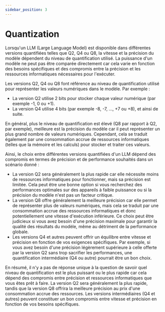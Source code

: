 ```yaml
---
sidebar_position: 3
---
```


# Quantization

Lorsqu'un LLM (Large Language Model) est disponible dans différentes versions 
quantifiées telles que Q2, Q4 ou Q8, la vitesse et la précision du modèle
dépendent du niveau de quantification utilisé. La puissance d'un modèle ne 
peut pas être comparée directement car cela varie en fonction des besoins
spécifiques et des compromis entre la précision et les ressources 
informatiques nécessaires pour l'exécuter.

Les versions Q2, Q4 ou Q8 font référence au niveau de quantification utilisé 
pour représenter les valeurs numériques dans le modèle. Par exemple :

- La version Q2 utilise 2 bits pour stocker chaque valeur numérique (par 
exemple -1, 0 ou +1).
- La version Q4 utilise 4 bits (par exemple -8, -7, ..., +7 ou +8), et ainsi 
de suite.

En général, plus le niveau de quantification est élevé (Q8 par rapport à Q2, 
par exemple), meilleure est la précision du modèle car il peut représenter un 
plus grand nombre de valeurs numériques. Cependant, cela se traduit également 
par une consommation accrue de ressources informatiques (telles que la mémoire
et les calculs) pour stocker et traiter ces valeurs.

Ainsi, le choix entre différentes versions quantifiées d'un LLM dépend des 
compromis en termes de précision et de performance souhaités dans un scénario 
donné :

- La version Q2 sera généralement la plus rapide car elle nécessite moins de 
ressources informatiques pour fonctionner, mais sa précision est limitée. Cela
peut être une bonne option si vous recherchez des performances optimales sur 
des appareils à faible puissance ou si la précision du modèle n'est pas un 
facteur critique.
- La version Q8 offre généralement la meilleure précision car elle permet de 
représenter plus de valeurs numériques, mais cela se traduit par une 
consommation accrue des ressources informatiques et donc potentiellement une 
vitesse d'exécution inférieure. Ce choix peut être judicieux si vous avez 
besoin d'une précision maximale pour garantir la qualité des résultats du
modèle, même au détriment de la performance globale.
- Les versions Q4 et autres peuvent offrir un équilibre entre vitesse et
précision en fonction de vos exigences spécifiques. Par exemple, si vous avez
besoin d'une précision légèrement supérieure à celle offerte par la version Q2
sans trop sacrifier les performances, une quantification intermédiaire (Q4 ou 
autre) pourrait être un bon choix.

En résumé, il n'y a pas de réponse unique à la question de savoir quel niveau 
de quantification est le plus puissant ou le plus rapide car cela dépend des 
compromis entre précision et ressources informatiques que vous êtes prêt à 
faire. La version Q2 sera généralement la plus rapide, tandis que la version 
Q8 offrira la meilleure précision au prix d'une consommation accrue des 
ressources. Les versions intermédiaires (Q4 et autres) peuvent constituer un 
bon compromis entre vitesse et précision en fonction de vos besoins
spécifiques.